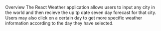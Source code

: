 Overview
The React Weather application allows users to input any city in the world and then recieve the up tp date
seven day forecast for that city. Users may also click on a certain day to get more specific weather information
according to the day they have selected.


